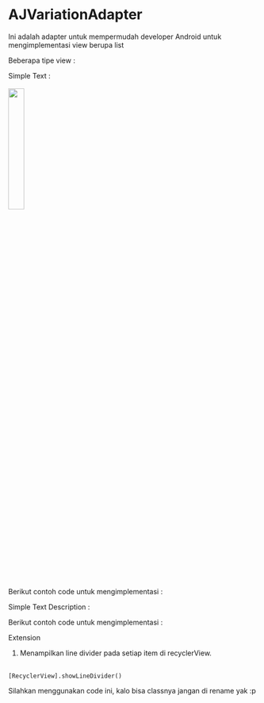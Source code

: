 # AJVariationAdapter

Ini adalah adapter untuk mempermudah developer Android untuk mengimplementasi view berupa list

Beberapa tipe view :

Simple Text :
</br></br>
<img src="../assets/screenshots/view_holder_simple_text.png" width="25%" height="25%">
</br></br>
  
Berikut contoh code untuk mengimplementasi :

<insert code here>
  
Simple Text Description :

<insert screenshot here>
  
Berikut contoh code untuk mengimplementasi :

<insert code here>
  
  
Extension
1. Menampilkan line divider pada setiap item di recyclerView.
</br>
<code>[RecyclerView].showLineDivider()</code>
  
Silahkan menggunakan code ini, kalo bisa classnya jangan di rename yak :p
